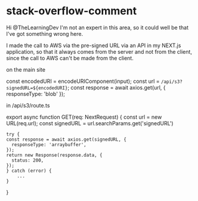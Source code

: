 # stack-overflow-comment


Hi @TheLearningDev I'm not an expert in this area, so it could well be that I've got something wrong here. 

I made the call to AWS via the pre-signed URL via an API in my NEXT.js application, so that it always comes from the server and not from the client, since the call to AWS can't be made from the client.

on the main site 

const encodedURI = encodeURIComponent(input);
const url = `/api/s3?signedURL=${encodedURI}`;
const response = await axios.get(url, { responseType: 'blob' });

in /api/s3/route.ts

export async function GET(req: NextRequest) {
	const url = new URL(req.url);
	const signedURL = url.searchParams.get('signedURL')
		
	try {
    const response = await axios.get(signedURL, {
      responseType: 'arraybuffer',
    });
    return new Response(response.data, {
      status: 200,
    });
	} catch (error) {
		...
	}
}
